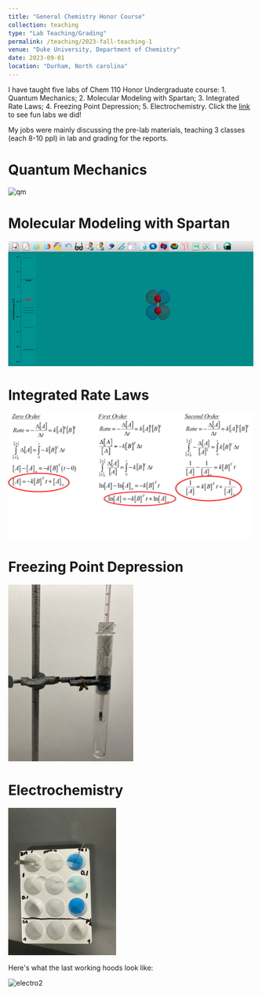 ```yaml
---
title: "General Chemistry Honor Course"
collection: teaching
type: "Lab Teaching/Grading"
permalink: /teaching/2023-fall-teaching-1
venue: "Duke University, Department of Chemistry"
date: 2023-09-01
location: "Durham, North carolina"
---
```


I have taught five labs of Chem 110 Honor Undergraduate course: 1. Quantum Mechanics; 2. Molecular Modeling with Spartan; 3. Integrated Rate Laws; 4. Freezing Point Depression; 5. Electrochemistry. Click the [link](https://calvinge.github.io/gesong.github.io/teaching/2023-fall-teaching-1) to see fun labs we did!

My jobs were mainly discussing the pre-lab materials, teaching 3 classes (each 8-10 ppl) in lab and grading for the reports.

 

Quantum Mechanics
======

<img src="./2023fall_qm.jpg" alt="qm"  width = "380" height = "305" />

Molecular Modeling with Spartan
======

<img src="./spartan.png" alt="spartan" width = "500" height = "255" />

Integrated Rate Laws
======

<img src="./2023fall_kinetics.png" alt="kinetics" width = "500" height = "255" />

# Freezing Point Depression

<img src="./2023fall_freeze.png" alt="freeze" width = "255" height = "360" />

# Electrochemistry

<img src="./2023fall_electro.jpg" alt="electro"  width = "220" height = "300" />

Here's what the last working hoods look like:

<img src="./2023fall_electro2.jpg" alt="electro2"  width = "300" height = "230" />
